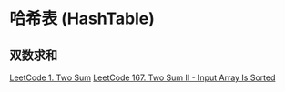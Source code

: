 # 哈希表 (HashTable)


## 双数求和

[LeetCode 1. Two Sum](https://leetcode.com/problems/two-sum/)
[LeetCode 167. Two Sum II - Input Array Is Sorted](https://leetcode.com/problems/two-sum-ii-input-array-is-sorted/)